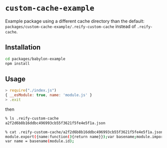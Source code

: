 # `custom-cache-example`

Example package using a different cache directory than the default:
`packages/custom-cache-example/.reify-custom-cache` instead of
`.reify-cache`.

## Installation

```sh
cd packages/babylon-example
npm install
```

## Usage

```js
> require("./index.js")
{ __esModule: true, name: 'module.js' }
> .exit
```

then

```sh
% ls .reify-custom-cache
a2f2d6b8b16ddbc496993cb55f3621f5fe4e5f1a.json

% cat .reify-custom-cache/a2f2d6b8b16ddbc496993cb55f3621f5fe4e5f1a.json
module.export({name:function(){return name}});var basename;module.import("path",{"basename":function(v){basename=v}},0);
var name = basename(module.id);
```
